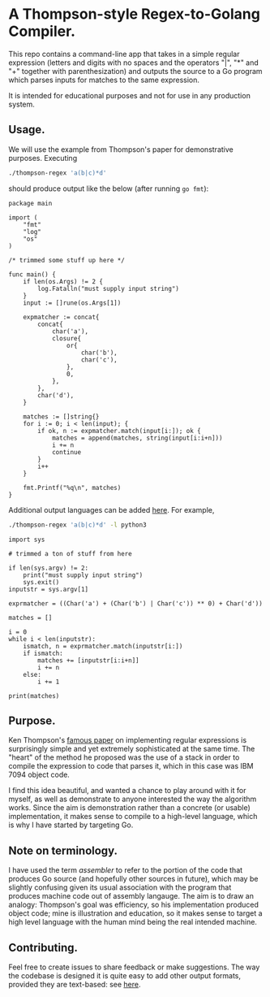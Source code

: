 # A Thompson-style Regex-to-Golang Compiler.

This repo contains a command-line app that takes in a simple regular expression (letters and digits
with no spaces and the operators "|", "&ast;" and "+" together with parenthesization) and outputs
the source to a Go program which parses inputs for matches to the same expression.

It is intended for educational purposes and not for use in any production system.

## Usage.

We will use the example from Thompson's paper for demonstrative purposes. Executing

```bash
./thompson-regex 'a(b|c)*d'
```

should produce output like the below (after running `go fmt`):

```Golang
package main

import (
	"fmt"
	"log"
	"os"
)

/* trimmed some stuff up here */

func main() {
	if len(os.Args) != 2 {
		log.Fatalln("must supply input string")
	}
	input := []rune(os.Args[1])

	expmatcher := concat{
		concat{
			char('a'),
			closure{
				or{
					char('b'),
					char('c'),
				},
				0,
			},
		},
		char('d'),
	}

	matches := []string{}
	for i := 0; i < len(input); {
		if ok, n := expmatcher.match(input[i:]); ok {
			matches = append(matches, string(input[i:i+n]))
			i += n
			continue
		}
		i++
	}

	fmt.Printf("%q\n", matches)
}

```

Additional output languages can be added [here](assembler/). For example,

```bash
./thompson-regex 'a(b|c)*d' -l python3
```
```python3
import sys

# trimmed a ton of stuff from here

if len(sys.argv) != 2:
    print("must supply input string")
    sys.exit()
inputstr = sys.argv[1]

exprmatcher = ((Char('a') + (Char('b') | Char('c')) ** 0) + Char('d'))

matches = []

i = 0
while i < len(inputstr):
    ismatch, n = exprmatcher.match(inputstr[i:])
    if ismatch:
        matches += [inputstr[i:i+n]]
        i += n
    else:
        i += 1

print(matches)
```

## Purpose.

Ken Thompson's [famous paper](https://dl.acm.org/doi/10.1145/363347.363387) on implementing regular
expressions is surprisingly simple and yet extremely sophisticated at the same time.
The "heart" of the method he proposed was the use of a stack in order to compile the expression to
code that parses it, which in this case was IBM 7094 object code.

I find this idea beautiful, and wanted a chance to play around with it for myself, as well as
demonstrate to anyone interested the way the algorithm works. Since the aim is demonstration rather
than a concrete (or usable) implementation, it makes sense to compile to a high-level language,
which is why I have started by targeting Go.

## Note on terminology.

I have used the term _assembler_ to refer to the portion of the code that produces Go source (and
hopefully other sources in future), which may be slightly confusing given its usual association with
the program that produces machine code out of assembly langauge. The aim is to draw an analogy:
Thompson's goal was efficiency, so his implementation produced object code; mine is illustration and
education, so it makes sense to target a high level language with the human mind being the real
intended machine.

## Contributing.

Feel free to create issues to share feedback or make suggestions. The way the codebase is designed
it is quite easy to add other output formats, provided they are text-based: see
[here](assembler/).
